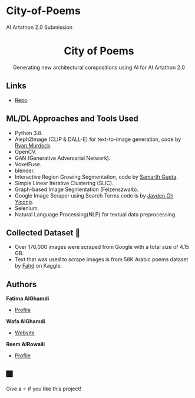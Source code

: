 # City-of-Poems
AI Artathon 2.0 Submission

<h1 align="center">City of Poems</h1>

<p align="center">Generating new architectural compositions using AI for AI Artathon 2.0</p>

## Links

- [Repo](https://github.com/Fatima-Gh/City-of-Poems/ "City of Poems Repo")


## ML/DL Approaches and Tools Used

- Python 3.8.
- Aleph2Image (CLIP & DALL-E) for text-to-image generation, code by [Ryan Murdock](https://twitter.com/advadnoun).
- OpenCV.
- GAN (Generative Adversarial Network).
- VoxelFuse.
- blender.
- Interactive Region Growing Segmentation, code by [Samarth Gupta](https://github.com/SamarthGupta93/Interactive-Region-Growing-Segmentation).
- Simple Linear Iterative Clustering (SLIC).
- Graph-based Image Segmentation (Felzenszwalb).
- Google Image Scraper using Search Terms code is by [Jayden Oh Yicong](https://github.com/ohyicong/Google-Image-Scraper).
- Selenium.
- Natural Language Processing(NLP) for textual data preprocessing. 


## Collected Dataset 📜
- Over 176,000 images were scraped from Google with a total size of 4.15 GB.
- Text that was used to scrape images is from 58K Arabic poems dataset by [Fahd](https://www.kaggle.com/fahd09/arabic-poetry-dataset-478-2017) on Kaggle.

## Authors

**Fatima AlGhamdi**

- [Profile](https://github.com/Fatima-Gh "Fatima AlGhamdi")

**Wafa AlGhamdi**

- [Website](https://www.wafarchi.com/ "Welcome")

**Reem AlRowaili**

- [Profile](https://github.com/Reemr "Reem AlRowaili")


## 🎆 

Give a ⭐️ if you like this project!
